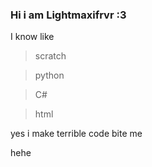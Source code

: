 ### Hi i am Lightmaxifrvr :3 

I know like 

 > scratch

 > python

 > C#

 > html

yes i make terrible code bite me



























hehe
